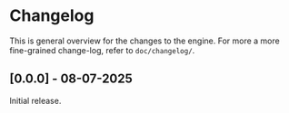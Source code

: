 # Changelog

This is general overview for the changes to the engine. For more a more fine-grained change-log, refer to `doc/changelog/`.

## [0.0.0] - 08-07-2025
Initial release. 
